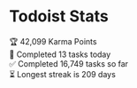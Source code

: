 
# Todoist Stats

<!-- TODO-IST:START -->
🏆  42,099 Karma Points           
🌸  Completed 13 tasks today           
✅  Completed 16,749 tasks so far           
⏳  Longest streak is 209 days
<!-- TODO-IST:END -->
